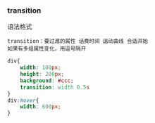 ### transition

语法格式

```
transition：要过渡的属性 话费时间 运动曲线 合适开始
如果有多组属性变化，用逗号隔开
```







```css
div{
    width: 100px;
    height: 200px;
    background: #ccc;
    transition: width 0.5s
}
div:hover{
    width: 600px;
}
```

